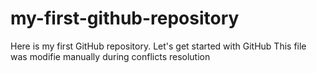 # my-first-github-repository
Here is my first GitHub repository. Let's get started with GitHub
This file was modifie manually during conflicts resolution
